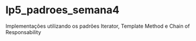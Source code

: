 # lp5_padroes_semana4
Implementações utilizando os padrões Iterator, Template Method e Chain of Responsability
